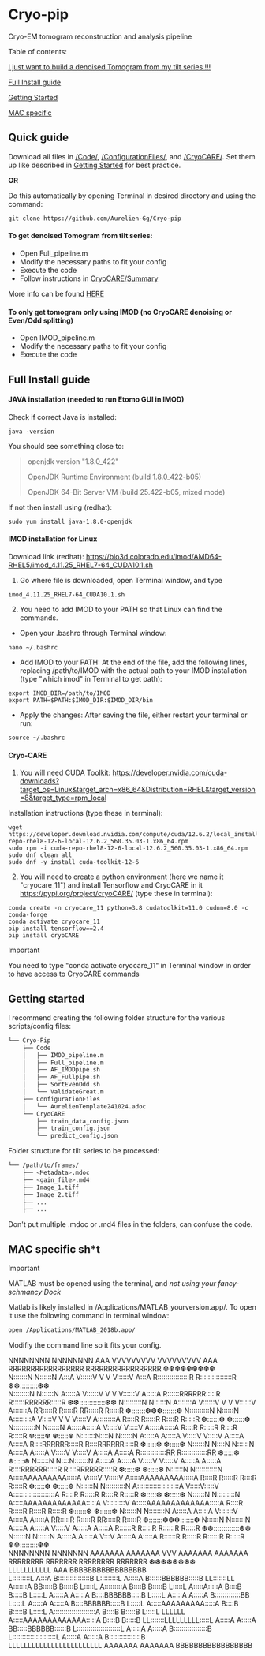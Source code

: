 # Cryo-pip
Cryo-EM tomogram reconstruction and analysis pipeline

Table of contents:

[I just want to build a denoised Tomogram from my tilt series !!!](#Quick-guide)

[Full Install guide](#Full-Install-guide)

[Getting Started](#Getting-started)

[MAC specific](#MAC-specific-sht)

## Quick guide

Download all files in [/Code/](Code/), [/ConfigurationFiles/](ConfigurationFiles/), and [/CryoCARE/](CryoCARE/). Set them up like described in [Getting Started](#Getting-started) for best practice.

**OR**

Do this automatically by opening Terminal in desired directory and using the command:
```
git clone https://github.com/Aurelien-Gg/Cryo-pip
```

#### To get denoised Tomogram from tilt series:

  - Open Full_pipeline.m
  - Modify the necessary paths to fit your config
  - Execute the code
  - Follow instructions in [CryoCARE/Summary](CryoCARE/README.md)

More info can be found [HERE](Code/README.md/#How-to-use-Full_pipeline.m)

#### To only get tomogram only using IMOD (no CryoCARE denoising or Even/Odd splitting)

  - Open IMOD_pipeline.m
  - Modify the necessary paths to fit your config
  - Execute the code

## Full Install guide
#### JAVA installation (needed to run Etomo GUI in IMOD)

Check if correct Java is installed:
```
java -version
```
You should see something close to:
>openjdk version "1.8.0_422"
>
>OpenJDK Runtime Environment (build 1.8.0_422-b05)
>
>OpenJDK 64-Bit Server VM (build 25.422-b05, mixed mode)

If not then install using (redhat):
```
sudo yum install java-1.8.0-openjdk
```

#### IMOD installation for Linux 

Download link (redhat): https://bio3d.colorado.edu/imod/AMD64-RHEL5/imod_4.11.25_RHEL7-64_CUDA10.1.sh

1. Go where file is downloaded, open Terminal window, and type
  ```
  imod_4.11.25_RHEL7-64_CUDA10.1.sh
  ```
2. You need to add IMOD to your PATH so that Linux can find the commands.

  - Open your .bashrc through Terminal window:
  ```
  nano ~/.bashrc
  ```
  - Add IMOD to your PATH: At the end of the file, add the following lines, replacing /path/to/IMOD with the actual path to your IMOD installation (type "which imod" in Terminal to get path):
  ```
  export IMOD_DIR=/path/to/IMOD
  export PATH=$PATH:$IMOD_DIR:$IMOD_DIR/bin
  ```
  - Apply the changes: After saving the file, either restart your terminal or run:
  ```
  source ~/.bashrc
  ```
#### Cryo-CARE
1. You will need CUDA Toolkit: https://developer.nvidia.com/cuda-downloads?target_os=Linux&target_arch=x86_64&Distribution=RHEL&target_version=8&target_type=rpm_local

Installation instructions (type these in terminal):

```
wget https://developer.download.nvidia.com/compute/cuda/12.6.2/local_installers/cuda-repo-rhel8-12-6-local-12.6.2_560.35.03-1.x86_64.rpm
sudo rpm -i cuda-repo-rhel8-12-6-local-12.6.2_560.35.03-1.x86_64.rpm
sudo dnf clean all
sudo dnf -y install cuda-toolkit-12-6
```
2. You will need to create a python environment (here we name it "cryocare_11") and install Tensorflow and CryoCARE in it https://pypi.org/project/cryoCARE/  (type these in terminal):
```
conda create -n cryocare_11 python=3.8 cudatoolkit=11.0 cudnn=8.0 -c conda-forge
conda activate cryocare_11
pip install tensorflow==2.4
pip install cryoCARE
```
> [!IMPORTANT]
> You need to type "conda activate cryocare_11" in Terminal window in order to have access to CryoCARE commands

## Getting started

I recommend creating the following folder structure for the various scripts/config files:

```bash
└── Cryo-Pip
    ├── Code
    │   ├── IMOD_pipeline.m
    │   ├── Full_pipeline.m
    │   ├── AF_IMODpipe.sh
    │   ├── AF_Fullpipe.sh
    │   ├── SortEvenOdd.sh
    │   └── ValidateGreat.m
    ├── ConfigurationFiles
    │   └── AurelienTemplate241024.adoc 
    └── CryoCARE
        ├── train_data_config.json
        ├── train_config.json
        └── predict_config.json
```

Folder structure for tilt series to be processed:

```bash
└── /path/to/frames/
    ├── <Metadata>.mdoc
    ├── <gain_file>.md4
    ├── Image_1.tiff
    ├── Image_2.tiff
    ├── ...
    ├── ...

```
Don't put multiple .mdoc or .md4 files in the folders, can confuse the code.

## MAC specific sh*t

> [!IMPORTANT]
> MATLAB must be opened using the terminal, and *not using your fancy-schmancy Dock*

Matlab is likely installed in /Applications/MATLAB_yourversion.app/. To open it use the following command in terminal window:

```bash
open /Applications/MATLAB_2018b.app/
```
Modifiy the command line so it fits your config.


NNNNNNNN        NNNNNNNN            AAA    VVVVVVVVV         VVVVVVVVV    AAA             RRRRRRRRRRRRRRRRR    RRRRRRRRRRRRRRRRR         ❆❆❆❆❆❆❆❆❆     
N:::::::N       N::::::N           A:::A   V::::::V V       V V::::::V   A:::A            R::::::::::::::::R   R::::::::::::::::R      ❆❆:::::::::❆❆   
N::::::::N      N::::::N          A:::::A  V::::::V  V     V  V::::::V  A:::::A           R::::::RRRRRR:::::R  R::::::RRRRRR:::::R   ❆❆:::::::::::::❆❆ 
N:::::::::N     N::::::N         A:::::::A V::::::V   V   V   V::::::V A:::::::A          RR:::::R     R:::::R RR:::::R     R:::::R ❆:::::::❆❆❆:::::::❆
N::::::::::N    N::::::N        A:::::::::A V:::::V    V V    V:::::V A:::::::::A           R::::R     R:::::R   R::::R     R:::::R ❆::::::❆   ❆::::::❆
N:::::::::::N   N::::::N       A:::::A:::::A V:::::V         V:::::V A:::::A:::::A          R::::R     R:::::R   R::::R     R:::::R ❆:::::❆     ❆:::::❆
N:::::::N::::N  N::::::N      A:::::A A:::::A V:::::V       V:::::V A:::::A A:::::A         R::::RRRRRR:::::R    R::::RRRRRR:::::R  ❆:::::❆     ❆:::::❆
N::::::N N::::N N::::::N     A:::::A   A:::::A V:::::V     V:::::V A:::::A   A:::::A        R:::::::::::::RR     R:::::::::::::RR   ❆:::::❆     ❆:::::❆
N::::::N  N::::N:::::::N    A:::::A     A:::::A V:::::V   V:::::V A:::::A     A:::::A       R::::RRRRRR:::::R    R::::RRRRRR:::::R  ❆:::::❆     ❆:::::❆
N::::::N   N:::::::::::N   A:::::AAAAAAAAA:::::A V:::::V V:::::V A:::::AAAAAAAAA:::::A      R::::R     R:::::R   R::::R     R:::::R ❆:::::❆     ❆:::::❆
N::::::N    N::::::::::N  A:::::::::::::::::::::A V:::::V:::::V A:::::::::::::::::::::A     R::::R     R:::::R   R::::R     R:::::R ❆:::::❆     ❆:::::❆
N::::::N     N:::::::::N A:::::AAAAAAAAAAAAA:::::A V:::::::::V A:::::AAAAAAAAAAAAA:::::A    R::::R     R:::::R   R::::R     R:::::R ❆::::::❆   ❆::::::❆
N::::::N      N::::::::N A:::::A           A:::::A  V:::::::V A:::::A             A:::::A RR:::::R     R:::::R RR:::::R     R:::::R ❆:::::::❆❆❆:::::::❆
N::::::N       N:::::::N A:::::A           A:::::A   V:::::V  A:::::A             A:::::A R::::::R     R:::::R R::::::R     R:::::R  ❆❆:::::::::::::❆❆ 
N::::::N        N::::::N A:::::A           A:::::A    V:::V   A:::::A             A:::::A R::::::R     R:::::R R::::::R     R:::::R    ❆❆:::::::::❆❆   
NNNNNNNN         NNNNNNN AAAAAAA           AAAAAAA     VVV    AAAAAAA             AAAAAAA RRRRRRRR     RRRRRRR RRRRRRRR     RRRRRRR      ❆❆❆❆❆❆❆❆     
 LLLLLLLLLLL                         AAA            BBBBBBBBBBBBBBBBB   
 L:::::::::L                        A:::A           B::::::::::::::::B
 L:::::::::L                       A:::::A          B::::::BBBBBB:::::B 
 LL:::::::LL                      A:::::::A         BB:::::B     B:::::B
   L:::::L                       A:::::::::A          B::::B     B:::::B
   L:::::L                      A:::::A:::::A         B::::B     B:::::B
   L:::::L                     A:::::A A:::::A        B::::BBBBBB:::::B 
   L:::::L                    A:::::A   A:::::A       B:::::::::::::BB  
   L:::::L                   A:::::A     A:::::A      B::::BBBBBB:::::B 
   L:::::L                  A:::::AAAAAAAAA:::::A     B::::B     B:::::B
   L:::::L                 A:::::::::::::::::::::A    B::::B     B:::::B
   L:::::L         LLLLLL A:::::AAAAAAAAAAAAA:::::A   B::::B     B:::::B
 LL:::::::LLLLLLLLL:::::L A:::::A           A:::::A BB:::::BBBBBB::::::B
 L::::::::::::::::::::::L A:::::A           A:::::A B:::::::::::::::::B 
 L::::::::::::::::::::::L A:::::A           A:::::A B::::::::::::::::B  
 LLLLLLLLLLLLLLLLLLLLLLLL AAAAAAA           AAAAAAA BBBBBBBBBBBBBBBBB   


